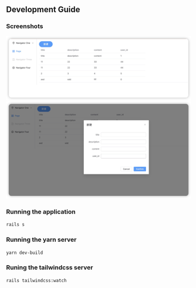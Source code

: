 ## Development Guide

### Screenshots
![Screenshot](./public/demo.jpg)
![Screenshot](./public/demo2.jpg)

### Running the application
```bash
rails s
```

### Running the yarn server
```bash
yarn dev-build
```

### Runing the tailwindcss server
```bash
rails tailwindcss:watch
```